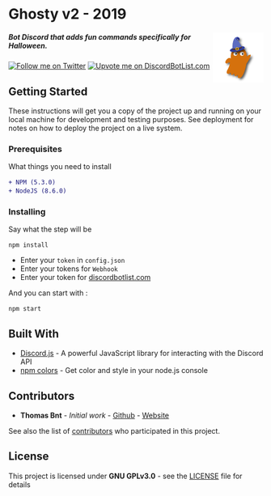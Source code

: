 # Ghosty v2 - 2019

<img src="ForIcon.png" alt="Logo Ghosty" align="right" /> 

##### Bot Discord that adds fun commands specifically for Halloween.

[![Follow me on Twitter](https://flat.badgen.net/badge/Follow%20me/on%20Twitter/33A1F2?icon=twitter)](https://twitter.com/Hyprimort)
[![Upvote me on DiscordBotList.com](https://discordbotlist.com/bots/369202881955495936/widget)](https://discordbotlist.com/bots/369202881955495936)

## Getting Started

These instructions will get you a copy of the project up and running on your local machine for development and testing purposes. See deployment for notes on how to deploy the project on a live system.

### Prerequisites

What things you need to install 

```diff
+ NPM (5.3.0)
+ NodeJS (8.6.0)
```

### Installing

Say what the step will be

```
npm install
```

+ Enter your `token` in `config.json`
+ Enter your tokens for `Webhook`
+ Enter your token for [discordbotlist.com](https://discordbotlist.com)


And you can start with :
```
npm start
```

## Built With

* [Discord.js](https://discord.js.org/#/) - A powerful JavaScript library for interacting with the Discord API 
* [npm colors](https://www.npmjs.com/package/colors) - Get color and style in your node.js console

## Contributors

* **Thomas Bnt** - *Initial work* - [Github](https://github.com/thomasbnt) - [Website](https://thomasbnt.fr/)

See also the list of [contributors](https://github.com/your/project/contributors) who participated in this project.

## License

This project is licensed under **GNU GPLv3.0** - see the [LICENSE](LICENSE) file for details


